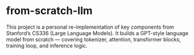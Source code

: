 # from-scratch-llm
This project is a personal re-implementation of key components from Stanford’s CS336 (Large Language Models). It builds a GPT-style language model from scratch — covering tokenizer, attention, transformer blocks, training loop, and inference logic. 
